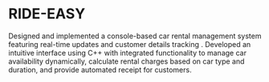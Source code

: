 # RIDE-EASY
Designed and implemented a console-based car rental management system featuring real-time updates and customer details tracking . Developed an intuitive interface using C++ with integrated functionality to manage car availability dynamically, calculate rental charges based on car type and duration, and provide automated receipt for customers.
